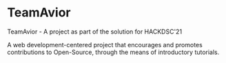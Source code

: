 # TeamAvior
TeamAvior - A project as part of the solution for HACKDSC'21

A web development-centered project that encourages and promotes contributions to Open-Source, through the means of introductory tutorials.
